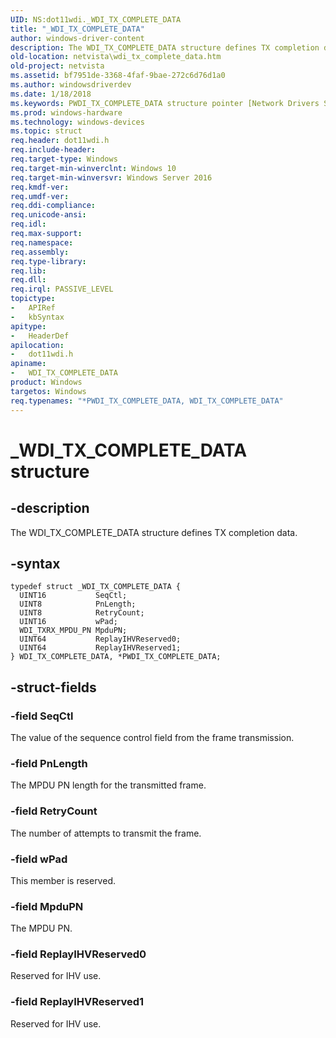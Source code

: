 ```yaml
---
UID: NS:dot11wdi._WDI_TX_COMPLETE_DATA
title: "_WDI_TX_COMPLETE_DATA"
author: windows-driver-content
description: The WDI_TX_COMPLETE_DATA structure defines TX completion data.
old-location: netvista\wdi_tx_complete_data.htm
old-project: netvista
ms.assetid: bf7951de-3368-4faf-9bae-272c6d76d1a0
ms.author: windowsdriverdev
ms.date: 1/18/2018
ms.keywords: PWDI_TX_COMPLETE_DATA structure pointer [Network Drivers Starting with Windows Vista], netvista.wdi_tx_complete_data, *PWDI_TX_COMPLETE_DATA, netvista.wifi_tx_complete_data, WDI_TX_COMPLETE_DATA structure [Network Drivers Starting with Windows Vista], dot11wdi/WDI_TX_COMPLETE_DATA, WDI_TX_COMPLETE_DATA, PWDI_TX_COMPLETE_DATA, _WDI_TX_COMPLETE_DATA, dot11wdi/PWDI_TX_COMPLETE_DATA
ms.prod: windows-hardware
ms.technology: windows-devices
ms.topic: struct
req.header: dot11wdi.h
req.include-header: 
req.target-type: Windows
req.target-min-winverclnt: Windows 10
req.target-min-winversvr: Windows Server 2016
req.kmdf-ver: 
req.umdf-ver: 
req.ddi-compliance: 
req.unicode-ansi: 
req.idl: 
req.max-support: 
req.namespace: 
req.assembly: 
req.type-library: 
req.lib: 
req.dll: 
req.irql: PASSIVE_LEVEL
topictype:
-	APIRef
-	kbSyntax
apitype:
-	HeaderDef
apilocation:
-	dot11wdi.h
apiname:
-	WDI_TX_COMPLETE_DATA
product: Windows
targetos: Windows
req.typenames: "*PWDI_TX_COMPLETE_DATA, WDI_TX_COMPLETE_DATA"
---
```


# _WDI_TX_COMPLETE_DATA structure


## -description


The WDI_TX_COMPLETE_DATA structure defines TX completion data.


## -syntax


````
typedef struct _WDI_TX_COMPLETE_DATA {
  UINT16           SeqCtl;
  UINT8            PnLength;
  UINT8            RetryCount;
  UINT16           wPad;
  WDI_TXRX_MPDU_PN MpduPN;
  UINT64           ReplayIHVReserved0;
  UINT64           ReplayIHVReserved1;
} WDI_TX_COMPLETE_DATA, *PWDI_TX_COMPLETE_DATA;
````


## -struct-fields




### -field SeqCtl

The value of the sequence control field from the frame transmission.


### -field PnLength

The MPDU PN length for the transmitted frame.


### -field RetryCount

The number of attempts to transmit the frame.


### -field wPad

This member is reserved.


### -field MpduPN

The MPDU PN.


### -field ReplayIHVReserved0

Reserved for IHV use.


### -field ReplayIHVReserved1

Reserved for IHV use.

